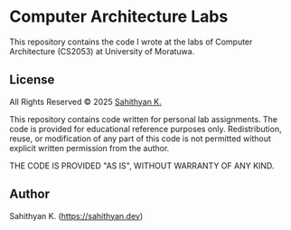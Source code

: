 # Computer Architecture Labs

This repository contains the code I wrote at the labs of Computer Architecture (CS2053) at University of Moratuwa.

## License

All Rights Reserved © 2025 [Sahithyan K.](https://sahithyan.dev)

This repository contains code written for personal lab assignments. The code is provided for educational reference purposes only. Redistribution, reuse, or modification of any part of this code is not permitted without explicit written permission from the author.

THE CODE IS PROVIDED "AS IS", WITHOUT WARRANTY OF ANY KIND.


## Author

Sahithyan K. (https://sahithyan.dev)
